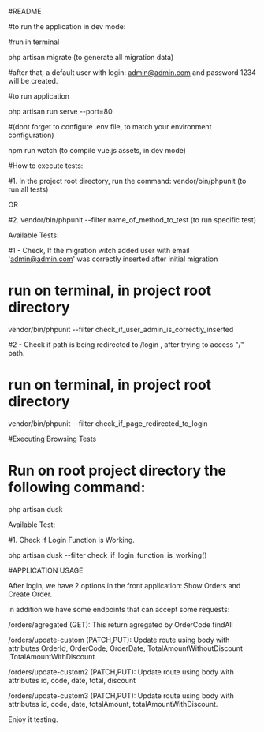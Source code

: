 #README


#to run the application in dev mode:

#run in terminal

php artisan migrate  (to generate all migration data)

#after that, a default user with login: admin@admin.com and password 1234 will be created.

#to run application

php artisan run serve --port=80

#(dont forget to configure .env file, to match your environment configuration)

npm run watch  (to compile vue.js assets, in dev mode)


#How to execute tests:

#1. In the project root directory, run the command: vendor/bin/phpunit (to run all tests)

OR

#2. vendor/bin/phpunit --filter name_of_method_to_test (to run specific test)


Available Tests:

#1 - Check, If the migration witch added user with email 'admin@admin.com' was correctly inserted after initial migration
# run on terminal, in project root directory

vendor/bin/phpunit --filter check_if_user_admin_is_correctly_inserted

#2 - Check if path is being redirected to /login , after trying to access "/" path.
# run on terminal, in project root directory

vendor/bin/phpunit --filter check_if_page_redirected_to_login

#Executing Browsing Tests

# Run on root project directory the following command:

php artisan dusk

Available Test:

#1. Check if Login Function is Working.

php artisan dusk --filter check_if_login_function_is_working()

#APPLICATION USAGE

After login, we have 2 options in the front application:
Show Orders and Create Order.

in addition we have some endpoints that can accept some requests:

/orders/agregated (GET): This return agregated by OrderCode findAll 

/orders/update-custom (PATCH,PUT): Update route using body with attributes 
OrderId, OrderCode, OrderDate, TotalAmountWithoutDiscount ,TotalAmountWithDiscount

/orders/update-custom2 (PATCH,PUT): Update route using body with attributes 
id, code, date, total, discount

/orders/update-custom3 (PATCH,PUT): Update route using body with attributes 
id, code, date, totalAmount, totalAmountWithDiscount.

Enjoy it testing.




